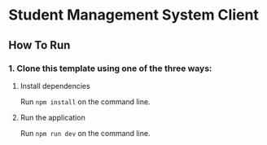 # Student Management System Client

## How To Run

### 1. Clone this template using one of the three ways:

1. Install dependencies

   Run `npm install` on the command line.

2. Run the application

   Run `npm run dev` on the command line.
